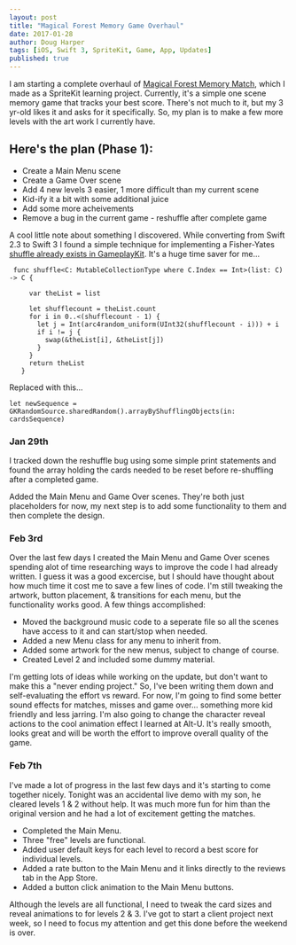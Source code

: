 ```yaml
---
layout: post
title: "Magical Forest Memory Game Overhaul"
date: 2017-01-28
author: Doug Harper
tags: [iOS, Swift 3, SpriteKit, Game, App, Updates]
published: true
---
```


I am starting a complete overhaul of [Magical Forest Memory Match](https://itunes.apple.com/us/app/magical-forest-memory-match/id984939318?ls=1&mt=8 "Magical Forest Memory Match"), which I made as a SpriteKit learning project.  Currently, it's a simple one scene memory game that tracks your best score.  There's not much to it, but my 3 yr-old likes it and asks for it specifically.  So, my plan is to make a few more levels with the art work I currently have.  

## Here's the plan (Phase 1):

* Create a Main Menu scene
* Create a Game Over scene
* Add 4 new levels 3 easier, 1 more difficult than my current scene
* Kid-ify it a bit with some additional juice
* Add some more acheivements
* Remove a bug in the current game - reshuffle after complete game

A cool little note about something I discovered.  While converting from Swift 2.3 to Swift 3 I found a simple technique for implementing a Fisher-Yates [shuffle already exists in GameplayKit](https://developer.apple.com/reference/gameplaykit/gkrandomsource#//apple_ref/occ/instm/GKRandomSource/arrayByShufflingObjectsInArray: "Random shuffle in GamePlayKit").  It's a huge time saver for me... 

     func shuffle<C: MutableCollectionType where C.Index == Int>(list: C) -> C {

         var theList = list

         let shufflecount = theList.count
         for i in 0..<(shufflecount - 1) {
           let j = Int(arc4random_uniform(UInt32(shufflecount - i))) + i
           if i != j {
             swap(&theList[i], &theList[j])
           }
         }
         return theList 
       }
       
Replaced with this...

    let newSequence = GKRandomSource.sharedRandom().arrayByShufflingObjects(in: cardsSequence)
    
    
### Jan 29th

I tracked down the reshuffle bug using some simple print statements and found the array holding the cards needed to be reset before re-shuffling after a completed game.  

Added the Main Menu and Game Over scenes.  They're both just placeholders for now, my next step is to add some functionality to them and then complete the design.  

### Feb 3rd 

Over the last few days I created the Main Menu and Game Over scenes spending alot of time researching ways to improve the code I had already written.  I guess it was a good excercise, but I should have thought about how much time it cost me to save a few lines of code.  I'm still tweaking the artwork, button placement, & transitions for each menu, but the functionality works good.  A few things accomplished: 

- Moved the background music code to a seperate file so all the scenes have access to it and can start/stop when needed.
- Added a new Menu class for any menu to inherit from.  
- Added some artwork for the new menus, subject to change of course.
- Created Level 2 and included some dummy material.

I'm getting lots of ideas while working on the update, but don't want to make this a "never ending project."  So, I've been writing them down and self-evaluating the effort vs reward.  For now, I'm going to find some better sound effects for matches, misses and game over... something more kid friendly and less jarring.  I'm also going to change the character reveal actions to the cool animation effect I learned at Alt-U.  It's really smooth, looks great and will be worth the effort to improve overall quality of the game.

### Feb 7th

I've made a lot of progress in the last few days and it's starting to come together nicely.  Tonight was an accidental live demo with my son, he cleared levels 1 & 2 without help.  It was much more fun for him than the original version and he had a lot of excitement getting the matches.  

- Completed the Main Menu.
- Three "free" levels are functional.
- Added user default keys for each level to record a best score for individual levels.
- Added a rate button to the Main Menu and it links directly to the reviews tab in the App Store.
- Added a button click animation to the Main Menu buttons.

Although the levels are all functional, I need to tweak the card sizes and reveal animations to for levels 2 & 3.  I've got to start a client project next week, so I need to focus my attention and get this done before the weekend is over.
